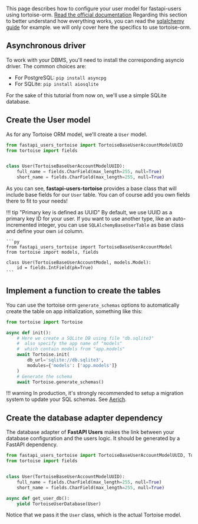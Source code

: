 This page describes how to configure your user model for fastapi-users using tortoise-orm. [Read the official documentation](https://fastapi-users.github.io/fastapi-users/10.0/configuration/overview/)
Regarding this section to better understand how everything works, you can read the [sqlalchemy guide](https://fastapi-users.github.io/fastapi-users/10.0/configuration/databases/sqlalchemy/) for example.
we will only cover here the specifics to use tortoise-orm.

## Asynchronous driver

To work with your DBMS, you'll need to install the corresponding asyncio driver. The common choices are:

* For PostgreSQL: `pip install asyncpg`
* For SQLite: `pip install aiosqlite`

For the sake of this tutorial from now on, we'll use a simple SQLite database.

## Create the User model

As for any Tortoise ORM model, we'll create a `User` model.

```py
from fastapi_users_tortoise import TortoiseBaseUserAccountModelUUID
from tortoise import fields


class User(TortoiseBaseUserAccountModelUUID):
    full_name = fields.CharField(max_length=255, null=True)
    short_name = fields.CharField(max_length=255, null=True)
```

As you can see, **fastapi-users-tortoise** provides a base class that will include base fields for our `User` table. You can of course add you own fields there to fit to your needs!

!!! tip "Primary key is defined as UUID"
    By default, we use UUID as a primary key ID for your user. If you want to use another type, like an auto-incremented integer, you can use `SQLAlchemyBaseUserTable` as base class and define your own `id` column.

    ```py
    from fastapi_users_tortoise import TortoiseBaseUserAccountModel
    from tortoise import models, fields

    class User(TortoiseBaseUserAccountModel, models.Model):
        id = fields.IntField(pk=True)
    ```


## Implement a function to create the tables

You can use the tortoise orm `generate_schemas` options to automatically create the table on app initialization,
something like this:

```py
from tortoise import Tortoise

async def init():
    # Here we create a SQLite DB using file "db.sqlite3"
    #  also specify the app name of "models"
    #  which contain models from "app.models"
    await Tortoise.init(
        db_url='sqlite://db.sqlite3',
        modules={'models': ['app.models']}
    )
    # Generate the schema
    await Tortoise.generate_schemas()

```

!!! warning
    In production, it's strongly recommended to setup a migration system to update your SQL schemas. See [Aerich](https://github.com/tortoise/aerich).

## Create the database adapter dependency

The database adapter of **FastAPI Users** makes the link between your database configuration and the users logic. It should be generated by a FastAPI dependency.

```py
from fastapi_users_tortoise import TortoiseBaseUserAccountModelUUID, TortoiseUserDatabase
from tortoise import fields


class User(TortoiseBaseUserAccountModelUUID):
    full_name = fields.CharField(max_length=255, null=True)
    short_name = fields.CharField(max_length=255, null=True)

async def get_user_db():
    yield TortoiseUserDatabase(User)
```

Notice that we pass it the `User` class, which is the actual Tortoise model.

